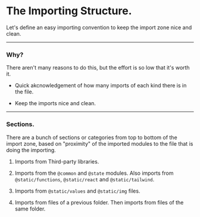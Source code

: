 # **The Importing Structure.**

Let's define an easy importing convention to keep the import zone nice and clean.

---

### **Why?**

There aren't many reasons to do this, but the effort is so low that it's worth it.

- Quick akcnowledgement of how many imports of each kind there is in the file.

- Keep the imports nice and clean.

---

### **Sections.**

There are a bunch of sections or categories from top to bottom of the import zone, based on "proximity" of the imported modules to the file that is doing the importing.

1. Imports from Third-party libraries.

2. Imports from the `@common` and `@state` modules. Also imports from `@static/functions`, `@static/react` and `@static/tailwind`.

3. Imports from `@static/values` and `@static/img` files.

4. Imports from files of a previous folder. Then imports from files of the same folder.
